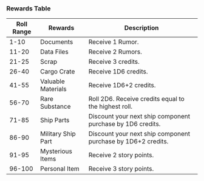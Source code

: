 ### Rewards Table

| Roll Range | Rewards                  | Description                                                  |
|------------|--------------------------|--------------------------------------------------------------|
| 1-10       | Documents                 | Receive 1 Rumor.                                            |
| 11-20      | Data Files                | Receive 2 Rumors.                                          |
| 21-25      | Scrap                     | Receive 3 credits.                                         |
| 26-40      | Cargo Crate               | Receive 1D6 credits.                                       |
| 41-55      | Valuable Materials        | Receive 1D6+2 credits.                                     |
| 56-70      | Rare Substance            | Roll 2D6. Receive credits equal to the highest roll.        |
| 71-85      | Ship Parts                | Discount your next ship component purchase by 1D6 credits.  |
| 86-90      | Military Ship Part        | Discount your next ship component purchase by 1D6+2 credits.|
| 91-95      | Mysterious Items          | Receive 2 story points.                                    |
| 96-100     | Personal Item             | Receive 3 story points.                                    |
